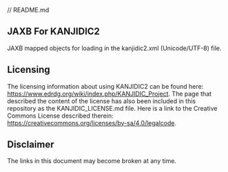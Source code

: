 // README.md

## JAXB For KANJIDIC2

JAXB mapped objects for loading in the kanjidic2.xml (Unicode/UTF-8) file.

## Licensing

The licensing information about using KANJIDIC2 can be found here: https://www.edrdg.org/wiki/index.php/KANJIDIC_Project.
The page that described the content of the license has also been included in this repository as the KANJIDIC_LICENSE.md file.
Here is a link to the Creative Commons License described therein: https://creativecommons.org/licenses/by-sa/4.0/legalcode.

## Disclaimer

The links in this document may become broken at any time.
